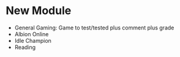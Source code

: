 # New Module

- General Gaming: Game to test/tested plus comment plus grade
- Albion Online
- Idle Champion
- Reading
